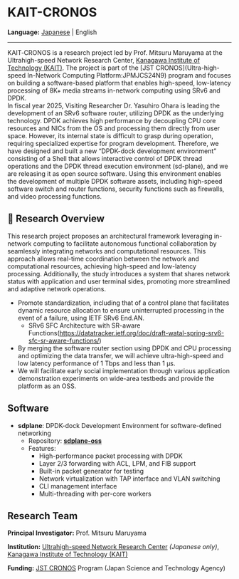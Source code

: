 # KAIT-CRONOS

**Language:** [Japanese](README.md) | English

---

KAIT‑CRONOS is a research project led by Prof. Mitsuru Maruyama at the Ultrahigh-speed Network Research Center, [Kanagawa Institute of Technology (KAIT)](https://en.kait.jp/index.html).
The project is part of the [JST CRONOS](Ultra-high-speed In-Network Computing Platform:JPMJCS24N9) program and focuses on building a software-based platform that enables high-speed, low-latency processing of 8K+ media streams in-network computing using SRv6 and DPDK.\
In fiscal year 2025, Visiting Researcher Dr. Yasuhiro Ohara is leading the development of an SRv6 software router, utilizing DPDK as the underlying technology. DPDK achieves high performance by decoupling CPU core resources and NICs from the OS and processing them directly from user space. However, its internal state is difficult to grasp during operation, requiring specialized expertise for program development. Therefore, we have designed and built a new “DPDK-dock development environment” consisting of a Shell that allows interactive control of DPDK thread operations and the DPDK thread execution environment (sd-plane), and we are releasing it as open source software. Using this environment enables the development of multiple DPDK software assets, including high-speed software switch and router functions, security functions such as firewalls, and video processing functions.

## 🧭 Research Overview

This research project proposes an architectural framework leveraging in-network computing to facilitate autonomous functional collaboration by seamlessly integrating networks and computational resources. 
This approach allows real-time coordination between the network and computational resources, achieving high-speed and low-latency processing. Additionally, the study introduces a system that shares network status with application and user terminal sides, promoting more streamlined and adaptive network operations.

- Promote standardization, including that of a control plane that facilitates dynamic resource allocation to ensure uninterrupted processing in the event of a failure, using IETF SRv6 End.AN.
  - SRv6 SFC Architecture with SR-aware Functions(https://datatracker.ietf.org/doc/draft-watal-spring-srv6-sfc-sr-aware-functions/)
- By merging the software router section using DPDK and CPU processing and optimizing the data transfer, we will achieve ultra-high-speed and low latency performance of 1 Tbps and less than 1 μs.
- We will facilitate early social implementation through various application demonstration experiments on wide-area testbeds and provide the platform as an OSS.

## Software

- **sdplane**: DPDK-dock Development Environment for software-defined networking
  - Repository: [**sdplane-oss**](https://github.com/kait-cronos/sdplane-oss) 
  - Features:
    - High-performance packet processing with DPDK
    - Layer 2/3 forwarding with ACL, LPM, and FIB support  
    - Built-in packet generator for testing
    - Network virtualization with TAP interface and VLAN switching
    - CLI management interface
    - Multi-threading with per-core workers

## Research Team

**Principal Investigator:** Prof. Mitsuru Maruyama

**Institution:** [Ultrahigh-speed Network Research Center](https://www.kait.jp/tech_news/tech_20250530.html) *(Japanese only)*, [Kanagawa Institute of Technology (KAIT)](https://en.kait.jp/index.html)

**Funding:** [JST CRONOS](https://www.jst.go.jp/kisoken/cronos/en/overview/index.html) Program (Japan Science and Technology Agency)


